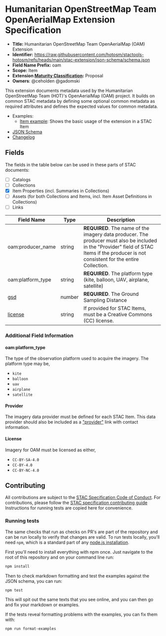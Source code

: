 # Humanitarian OpenStreetMap Team OpenAerialMap Extension Specification

- **Title:** Humanitarian OpenStreetMap Team OpenAerialMap (OAM) Extension
- **Identifier:** <https://raw.githubusercontent.com/hotosm/stactools-hotosm/refs/heads/main/stac-extension/json-schema/schema.json>
- **Field Name Prefix:** oam
- **Scope:** Item
- **Extension [Maturity Classification](https://github.com/radiantearth/stac-spec/tree/master/extensions/README.md#extension-maturity):** Proposal
- **Owners**: @ceholden @gadomski

This extension documents metadata used by the Humanitarian OpenStreetMap Team (HOT)'s OpenAerialMap (OAM) project.
It builds on common STAC metadata by defining some optional common metadata as required attributes and defines
the expected values for common metadata.

- Examples:
  - [Item example](./examples/item.json): Shows the basic usage of the extension in a STAC Item
- [JSON Schema](./json-schema/schema.json)
- [Changelog](./CHANGELOG.md)

## Fields

The fields in the table below can be used in these parts of STAC documents:

- [ ] Catalogs
- [ ] Collections
- [x] Item Properties (incl. Summaries in Collections)
- [ ] Assets (for both Collections and Items, incl. Item Asset Definitions in Collections)
- [ ] Links

| Field Name                                                                                            | Type   | Description                                                                                                                                                                                |
| ----------------------------------------------------------------------------------------------------- | ------ | ------------------------------------------------------------------------------------------------------------------------------------------------------------------------------------------ |
| oam:producer_name                                                                                     | string | **REQUIRED**. The name of the imagery data producer. The producer must also be included in the "Provider" field of STAC Items if the producer is not consistent for the entire Collection. |
| oam:platform_type                                                                                     | string | **REQUIRED**. The platform type (kite, balloon, UAV, airplane, satellite)                                                                                                                  |
| [gsd](https://github.com/radiantearth/stac-spec/blob/master/commons/common-metadata.md#gsd)           | number | **REQUIRED**. The Ground Sampling Distance                                                                                                                                                 |
| [license](https://github.com/radiantearth/stac-spec/blob/master/commons/common-metadata.md#licensing) | string | If provided for STAC Items, must be a Creative Commons (CC) license.                                                                                                                       |

### Additional Field Information

#### oam:platform_type

The type of the observation platform used to acquire the imagery. The platform type may be,

- `kite`
- `balloon`
- `uav`
- `airplane`
- `satellite`

#### Provider

The imagery data provider must be defined for each STAC Item. This data provider should also be included
as a ["provider"](https://github.com/radiantearth/stac-spec/blob/master/commons/common-metadata.md#provider-object)
link with contact information.

#### License

Imagery for OAM must be licensed as either,

- `CC-BY-SA-4.0`
- `CC-BY-4.0`
- `CC-BY-NC-4.0`

## Contributing

All contributions are subject to the
[STAC Specification Code of Conduct](https://github.com/radiantearth/stac-spec/blob/master/CODE_OF_CONDUCT.md).
For contributions, please follow the
[STAC specification contributing guide](https://github.com/radiantearth/stac-spec/blob/master/CONTRIBUTING.md) Instructions
for running tests are copied here for convenience.

### Running tests

The same checks that run as checks on PR's are part of the repository and can be run locally to verify that changes are valid.
To run tests locally, you'll need `npm`, which is a standard part of any [node.js installation](https://nodejs.org/en/download/).

First you'll need to install everything with npm once. Just navigate to the root of this repository and on
your command line run:

```bash
npm install
```

Then to check markdown formatting and test the examples against the JSON schema, you can run:

```bash
npm test
```

This will spit out the same texts that you see online, and you can then go and fix your markdown or examples.

If the tests reveal formatting problems with the examples, you can fix them with:

```bash
npm run format-examples
```
